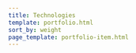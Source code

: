 ```yaml
---
title: Technologies
template: portfolio.html
sort_by: weight
page_template: portfolio-item.html
---
```

